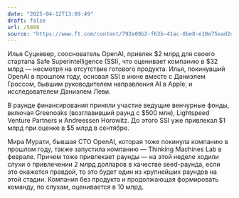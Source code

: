 ```yaml
---
date: "2025-04-12T13:09:49"
draft: false
url: /5808
source: "https://www.ft.com/content/792e09b2-f63b-41ac-8be8-e10e75ead2d1?desktop=true&segmentId=7c8f09b9-9b61-4fbb-9430-9208a9e233c8#myft:notification:daily-email:content"
---
```


Илья Суцкевер, сооснователь OpenAI, привлек $2 млрд для своего стартапа Safe Superintelligence (SSI), что оценивает компанию в $32 млрд — несмотря на отсутствие готового продукта. Илья, покинувший OpenAI в прошлом году, основал SSI в июне вместе с Даниэлем Гроссом, бывшим руководителем направления AI в Apple, и исследователем Даниэлем Леви.

В раунде финансирования приняли участие ведущие венчурные фонды, включая Greenoaks (возглавивший раунд с $500 млн), Lightspeed Venture Partners и Andreessen Horowitz. До этого SSI уже привлекал $1 млрд при оценке в $5 млрд в сентябре.

Мира Мурати, бывшая CTO OpenAI, которая тоже покинула компанию в прошлом году, также запустила компанию — Thinking Machines Lab в феврале. Причем тоже привлекает раунды — на этой неделе ходили слухи о привлечении 2 млрд долларов в качестве seed-раунда, если это окажется правдой, то это будет один из крупнейших раундов на этой стадии. Компания без продукта и продолжающая формировать команду, по слухам, оценивается в 10 млрд.